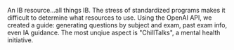 An IB resource...all things IB. The stress of standardized programs makes it difficult to determine what resources to use. Using the OpenAI API, we created a guide: generating questions by subject and exam, past exam info, even IA guidance. The most unqiue aspect is "ChillTalks", a mental health initiative. 
